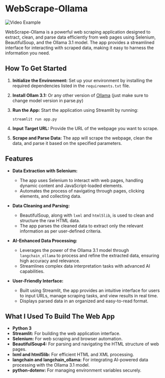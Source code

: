 # WebScrape-Ollama

![Video Example](https://github.com/user-attachments/assets/4c0d7834-e77e-47cc-872c-c0f4c92eb852)

WebScrape-Ollama is a powerful web scraping application designed to extract, clean, and parse data efficiently from web pages 
using Selenium, BeautifulSoup, and the Ollama 3.1 model. The app provides a streamlined interface for interacting with scraped 
data, making it easy to harness the information you need.

## How To Get Started
1. **Initialize the Environment:** Set up your environment by installing the required dependencies listed in the `requirements.txt` file.
2. **Install Ollam 3.1:** Or any other version of [Ollama](https://ollama.com) (just make sure to change model version in parse.py)
3. **Run the App:** Start the application using Streamlit by running:

    ```
    streamlit run app.py
    ```

4. **Input Target URL:** Provide the URL of the webpage you want to scrape.
5. **Scrape and Parse Data:** The app will scrape the webpage, clean the data, and parse it based on the specified parameters.

## Features
- **Data Extraction with Selenium:**
  - The app uses Selenium to interact with web pages, handling dynamic content and JavaScript-loaded elements.
  - Automates the process of navigating through pages, clicking elements, and collecting data.

- **Data Cleaning and Parsing:**
  - BeautifulSoup, along with `lxml` and `html5lib`, is used to clean and structure the raw HTML data.
  - The app parses the cleaned data to extract only the relevant information as per user-defined criteria.

- **AI-Enhanced Data Processing:**
  - Leverages the power of the Ollama 3.1 model through `langchain_ollama` to process and refine the extracted data, ensuring high accuracy and relevance.
  - Streamlines complex data interpretation tasks with advanced AI capabilities.

- **User-Friendly Interface:**
  - Built using Streamlit, the app provides an intuitive interface for users to input URLs, manage scraping tasks, and view results in real time.
  - Displays parsed data in an organized and easy-to-read format.

## What I Used To Build The Web App
- **Python 3**
- **Streamlit:** For building the web application interface.
- **Selenium:** For web scraping and browser automation.
- **BeautifulSoup4:** For parsing and navigating the HTML structure of web pages.
- **lxml and html5lib:** For efficient HTML and XML processing.
- **langchain and langchain_ollama:** For integrating AI-powered data processing with the Ollama 3.1 model.
- **python-dotenv:** For managing environment variables securely.
